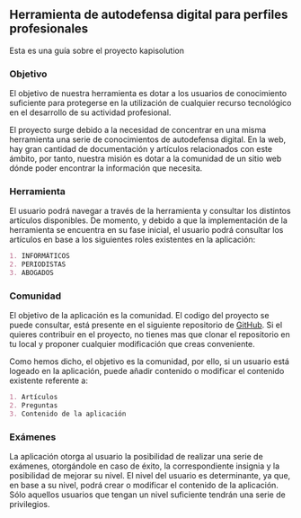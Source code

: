 ## Herramienta de autodefensa digital para perfiles profesionales
Esta es una guía sobre el proyecto kapisolution

### Objetivo
El objetivo de nuestra herramienta es dotar a los usuarios de conocimiento suficiente para protegerse en la utilización de cualquier recurso tecnológico en el desarrollo de su actividad profesional.

El proyecto surge debido a la necesidad de concentrar en una misma herramienta una serie de conocimientos de autodefensa digital. En la web, hay gran cantidad de documentación y artículos relacionados con este ámbito, por tanto, nuestra misión es dotar a la comunidad de un sitio web dónde poder encontrar la información que necesita. 

### Herramienta
El usuario podrá navegar a través de la herramienta y consultar los distintos artículos disponibles. 
De momento, y debido a que la implementación de la herramienta se encuentra en su fase inicial, el usuario podrá consultar los artículos en base a los siguientes roles existentes en la aplicación:
```markdown
1. INFORMÁTICOS
2. PERIODISTAS
3. ABOGADOS
```

### Comunidad
El objetivo de la aplicación es la comunidad. El codigo del proyecto se puede consultar, está presente en el siguiente repositorio de [GitHub](https://github.com/kapisolution/kapi_solution). 
Si el quieres contribuir en el proyecto, no tienes mas que clonar el repositorio en tu local y proponer cualquier modificación que creas conveniente.

Como hemos dicho, el objetivo es la comunidad, por ello, si un usuario está logeado en la aplicación, puede añadir contenido o modificar el contenido existente referente a:
```markdown
1. Artículos
2. Preguntas
3. Contenido de la aplicación
```
### Exámenes
La aplicación otorga al usuario la posibilidad de realizar una serie de exámenes, otorgándole en caso de éxito, la correspondiente insignia y la posibilidad de mejorar su nivel. El nivel del usuario es determinante, ya que, en base a su nivel, podrá crear o modificar el contenido de la aplicación. Sólo aquellos usuarios que tengan un nivel suficiente tendrán una serie de privilegios.
